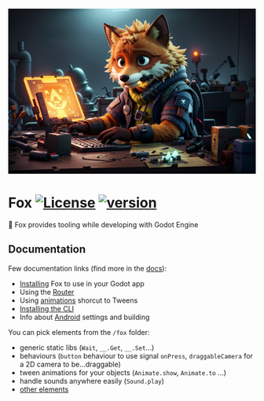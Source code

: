 <p align="center"><img title="fox"  src="./assets/logo.jpg"></p>

# Fox [![License](https://img.shields.io/badge/License-MIT-green.svg?colorB=3cc712)](license) [![version](https://img.shields.io/github/package-json/v/uralys/fox)](https://github.com/uralys/fox/tags)

🦊 Fox provides tooling while developing with Godot Engine

## Documentation

Few documentation links (find more in the [docs](./docs)):

- [Installing](./docs/install.md) Fox to use in your Godot app
- Using the [Router](./docs/router.md)
- Using [animations](./docs/animations.md) shorcut to Tweens
- [Installing the CLI](./docs/cli.md)
- Info about [Android](./docs/android.md) settings and building

You can pick elements from the `/fox` folder:

- generic static libs (`Wait`, `__.Get`, `__.Set`...)
- behaviours (`button` behaviour to use signal `onPress`, `draggableCamera` for a 2D camera to be...draggable)
- tween animations for your objects (`Animate.show`, `Animate.to` ...)
- handle sounds anywhere easily (`Sound.play`)
- [other elements](./docs/godot-elements.md)
